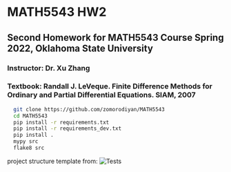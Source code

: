 # MATH5543 HW2
## Second Homework for MATH5543 Course Spring 2022, Oklahoma State University
### Instructor: Dr. Xu Zhang
### Textbook: Randall J. LeVeque. Finite Difference Methods for Ordinary and Partial Differential Equations. SIAM, 2007


<!-- Code Blocks -->
```bash
  git clone https://github.com/zomorodiyan/MATH5543
  cd MATH5543
  pip install -r requirements.txt
  pip install -r requirements_dev.txt
  pip install .
  mypy src
  flake8 src
```
project structure template from:
![Tests](https://github.com/mCodingLLC/SlapThatLikeButton-TestingStarterProject/actions/workflows/tests.yml/badge.svg)
